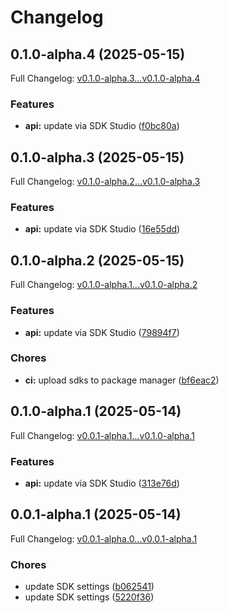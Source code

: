 # Changelog

## 0.1.0-alpha.4 (2025-05-15)

Full Changelog: [v0.1.0-alpha.3...v0.1.0-alpha.4](https://github.com/octogen-systems/octogen-py-api/compare/v0.1.0-alpha.3...v0.1.0-alpha.4)

### Features

* **api:** update via SDK Studio ([f0bc80a](https://github.com/octogen-systems/octogen-py-api/commit/f0bc80a2b52e52d3800159fbde797c37910f66d0))

## 0.1.0-alpha.3 (2025-05-15)

Full Changelog: [v0.1.0-alpha.2...v0.1.0-alpha.3](https://github.com/octogen-systems/octogen-py-api/compare/v0.1.0-alpha.2...v0.1.0-alpha.3)

### Features

* **api:** update via SDK Studio ([16e55dd](https://github.com/octogen-systems/octogen-py-api/commit/16e55ddd23f68fcd3bb69f841ff431d8007ead4c))

## 0.1.0-alpha.2 (2025-05-15)

Full Changelog: [v0.1.0-alpha.1...v0.1.0-alpha.2](https://github.com/octogen-systems/octogen-py-api/compare/v0.1.0-alpha.1...v0.1.0-alpha.2)

### Features

* **api:** update via SDK Studio ([79894f7](https://github.com/octogen-systems/octogen-py-api/commit/79894f7c8cae4266867ad4b493d789668a48179c))


### Chores

* **ci:** upload sdks to package manager ([bf6eac2](https://github.com/octogen-systems/octogen-py-api/commit/bf6eac2ce4240871573b7cdeee91a1203d9e5ca7))

## 0.1.0-alpha.1 (2025-05-14)

Full Changelog: [v0.0.1-alpha.1...v0.1.0-alpha.1](https://github.com/octogen-systems/octogen-py-api/compare/v0.0.1-alpha.1...v0.1.0-alpha.1)

### Features

* **api:** update via SDK Studio ([313e76d](https://github.com/octogen-systems/octogen-py-api/commit/313e76d7dd31553efac2264b2ffbc1a8ec2383f1))

## 0.0.1-alpha.1 (2025-05-14)

Full Changelog: [v0.0.1-alpha.0...v0.0.1-alpha.1](https://github.com/octogen-systems/octogen-py-api/compare/v0.0.1-alpha.0...v0.0.1-alpha.1)

### Chores

* update SDK settings ([b062541](https://github.com/octogen-systems/octogen-py-api/commit/b062541cd48785c811d7917c785f8ecdff069fa9))
* update SDK settings ([5220f36](https://github.com/octogen-systems/octogen-py-api/commit/5220f3690b3054ac5a3bf8343e8f3f8797c89437))
